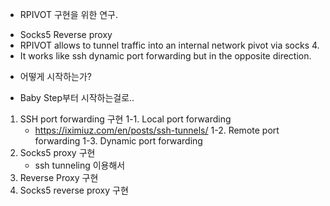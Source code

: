 * RPIVOT 구현을 위한 연구. 
 - Socks5 Reverse proxy
 - RPIVOT allows to tunnel traffic into an internal network pivot via socks 4. 
 - It works like ssh dynamic port forwarding but in the opposite direction.
* 어떻게 시작하는가?
 - Baby Step부터 시작하는걸로..
1. SSH port forwarding 구현
    1-1. Local port forwarding
     * https://iximiuz.com/en/posts/ssh-tunnels/
    1-2. Remote port forwarding
    1-3. Dynamic port forwarding
2. Socks5 proxy 구현 
    - ssh tunneling 이용해서
3. Reverse Proxy 구현
4. Socks5 reverse proxy 구현
